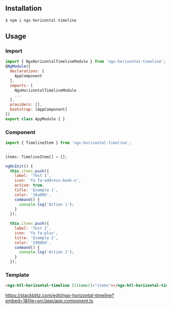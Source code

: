 ## Installation

```javascript
$ npm i ngx-horizontal-timeline
```
## Usage

### Import

```javascript
import { NgxHorizontalTimelineModule } from 'ngx-horizontal-timeline';
@NgModule({
  declarations: [
    AppComponent
  ],
  imports: [
    NgxHorizontalTimelineModule
    ...
  ],
  providers: [],
  bootstrap: [AppComponent]
})
export class AppModule { }
```
### Component

```javascript
import { TimelineItem } from 'ngx-horizontal-timeline';

...
items: TimelineItem[] = [];

ngOnInit() {
  this.items.push({
    label: 'Test 1',
    icon: 'fa fa-address-book-o',
    active: true,
    title: 'Example 1',
    color: '16a085',
    command() {
      console.log('Action 1');
    }
  });
  
  this.items.push({
    label: 'Test 2',
    icon: 'fa fa-plus',
    title: 'Example 2',
    color: '2980b9',
    command() {
      console.log('Action 2');
    }
  });
```
### Template

```html
<ngx-htl-horizontal-timeline [(items)]="items"></ngx-htl-horizontal-timeline>
```

https://stackblitz.com/edit/ngx-horizontal-timeline?embed=1&file=src/app/app.component.ts
